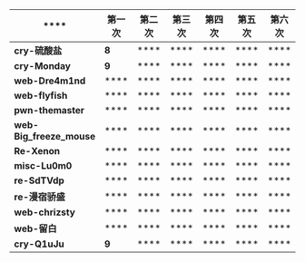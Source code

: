 | **** | **第一次** | **第二次** | **第三次** | **第四次** | **第五次** | **第六次** | **第七次** | **第八次** | **第九次** |
| --- | --- | --- | --- | --- | --- | --- | --- | --- | --- |
| **cry-硫酸盐** | **8** | **** | **** | **** | **** | **** | **** | **** | **** |
| **cry-Monday** | **9** | **** | **** | **** | **** | **** | **** | **** | **** |
| **web-Dre4m1nd** | **** | **** | **** | **** | **** | **** | **** | **** | **** |
| **web-flyfish** | **** | **** | **** | **** | **** | **** | **** | **** | **** |
| **pwn-themaster** | **** | **** | **** | **** | **** | **** | **** | **** | **** |
| **web-Big_freeze_mouse** | **** | **** | **** | **** | **** | **** | **** | **** | **** |
| **Re-Xenon** | **** | **** | **** | **** | **** | **** | **** | **** | **** |
| **misc-Lu0m0** | **** | **** | **** | **** | **** | **** | **** | **** | **** |
| **re-SdTVdp** | **** | **** | **** | **** | **** | **** | **** | **** | **** |
| **re-漫宿骄盛** | **** | **** | **** | **** | **** | **** | **** | **** | **** |
| **web-chrizsty** | **** | **** | **** | **** | **** | **** | **** | **** | **** |
| **web-留白** | **** | **** | **** | **** | **** | **** | **** | **** | **** |
| **cry-Q1uJu** | **9** | **** | **** | **** | **** | **** | **** | **** | **** |
